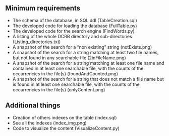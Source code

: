 ## Minimum requirements
- The schema of the database, in SQL ddl (TableCreation.sql)
- The developed code for loading the database (FullTable.py)
- The developed code for the search engine (FindWords.py)
- A listing of the whole DCRB directory and sub-directories (Listing_directories.txt)
- A snapshot of the search for a “non existing” string (notExists.png)
- A snapshot of the search for a string matching at least two file names, but not found in any searchable file (2inFileName.png)
- A snapshot of the search for a string matching at least one file name and contained in at least one searchable file, with the counts of the occurrencies in the file(s) (foundAndCounted.png)
- A snapshot of the search for a string that does not match a file name but is found in at least one searchable file, with the counts of the occurrencies in the file(s) (onlyContent.png)

## Additional things
- Creation of others indexes on the table (index.sql)
- See all the indexes (index_img.png)
- Code to visualize the content (VisualizeContent.py)
